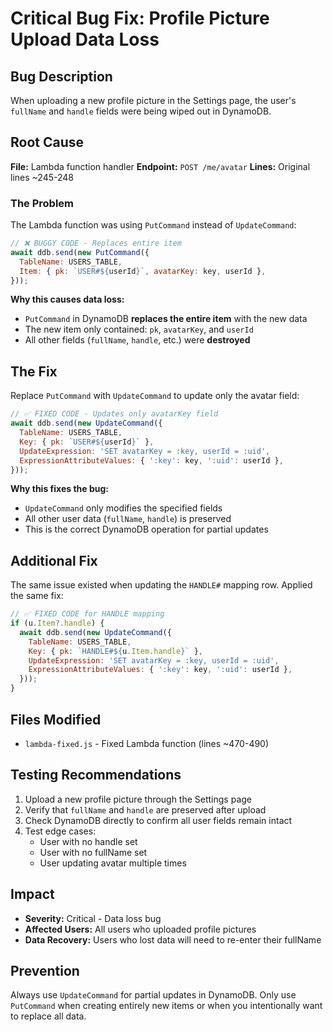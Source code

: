 # Critical Bug Fix: Profile Picture Upload Data Loss

## Bug Description
When uploading a new profile picture in the Settings page, the user's `fullName` and `handle` fields were being wiped out in DynamoDB.

## Root Cause
**File:** Lambda function handler
**Endpoint:** `POST /me/avatar`
**Lines:** Original lines ~245-248

### The Problem
The Lambda function was using `PutCommand` instead of `UpdateCommand`:

```javascript
// ❌ BUGGY CODE - Replaces entire item
await ddb.send(new PutCommand({
  TableName: USERS_TABLE,
  Item: { pk: `USER#${userId}`, avatarKey: key, userId },
}));
```

**Why this causes data loss:**
- `PutCommand` in DynamoDB **replaces the entire item** with the new data
- The new item only contained: `pk`, `avatarKey`, and `userId`
- All other fields (`fullName`, `handle`, etc.) were **destroyed**

## The Fix

Replace `PutCommand` with `UpdateCommand` to update only the avatar field:

```javascript
// ✅ FIXED CODE - Updates only avatarKey field
await ddb.send(new UpdateCommand({
  TableName: USERS_TABLE,
  Key: { pk: `USER#${userId}` },
  UpdateExpression: 'SET avatarKey = :key, userId = :uid',
  ExpressionAttributeValues: { ':key': key, ':uid': userId },
}));
```

**Why this fixes the bug:**
- `UpdateCommand` only modifies the specified fields
- All other user data (`fullName`, `handle`) is preserved
- This is the correct DynamoDB operation for partial updates

## Additional Fix
The same issue existed when updating the `HANDLE#` mapping row. Applied the same fix:

```javascript
// ✅ FIXED CODE for HANDLE mapping
if (u.Item?.handle) {
  await ddb.send(new UpdateCommand({
    TableName: USERS_TABLE,
    Key: { pk: `HANDLE#${u.Item.handle}` },
    UpdateExpression: 'SET avatarKey = :key, userId = :uid',
    ExpressionAttributeValues: { ':key': key, ':uid': userId },
  }));
}
```

## Files Modified
- `lambda-fixed.js` - Fixed Lambda function (lines ~470-490)

## Testing Recommendations
1. Upload a new profile picture through the Settings page
2. Verify that `fullName` and `handle` are preserved after upload
3. Check DynamoDB directly to confirm all user fields remain intact
4. Test edge cases:
   - User with no handle set
   - User with no fullName set
   - User updating avatar multiple times

## Impact
- **Severity:** Critical - Data loss bug
- **Affected Users:** All users who uploaded profile pictures
- **Data Recovery:** Users who lost data will need to re-enter their fullName

## Prevention
Always use `UpdateCommand` for partial updates in DynamoDB. Only use `PutCommand` when creating entirely new items or when you intentionally want to replace all data.
